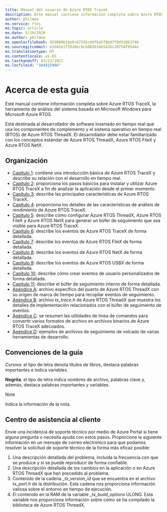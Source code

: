 ```yaml
---
title: Manual del usuario de Azure RTOS TraceX
description: Este manual contiene información completa sobre Azure RTOS TraceX, la herramienta de análisis del sistema basada en Microsoft Windows de Microsoft.
author: philmea
ms.service: rtos
ms.topic: article
ms.date: 5/19/2020
ms.author: philmea
ms.openlocfilehash: 92d886b19a0c67292cd4f6a5f8bd7f9d3106374b
ms.sourcegitcommit: e3d42e1f2920ec9cb002634b542bc20754f9544e
ms.translationtype: HT
ms.contentlocale: es-ES
ms.lasthandoff: 03/22/2021
ms.locfileid: "104815966"
---
```

# <a name="about-this-guide"></a>Acerca de esta guía

Este manual contiene información completa sobre Azure RTOS TraceX, la herramienta de análisis del sistema basada en Microsoft Windows para Microsoft Azure RTOS.

Está destinada al desarrollador de software insertado en tiempo real que usa los componentes de complemento y el sistema operativo en tiempo real (RTOS) de Azure RTOS ThreadX. El desarrollador debe estar familiarizado con los conceptos estándar de Azure RTOS ThreadX, Azure RTOS FileX y Azure RTOS NetX.

## <a name="organization"></a>Organización

- [Capítulo 1](chapter1.md): contiene una introducción básica de Azure RTOS TraceX y describe su relación con el desarrollo en tiempo real.
- [Capítulo 2](chapter2.md): proporciona los pasos básicos para instalar y utilizar Azure RTOS TraceX a fin de analizar la aplicación desde el primer momento.
- [Capítulo 3](chapter3.md): describe las principales características de Azure RTOS TraceX.
- [Capítulo 4](chapter4.md): proporciona los detalles de las características de análisis de rendimiento de Azure RTOS TraceX.
- [Capítulo 5](chapter5.md): describe cómo configurar Azure RTOS ThreadX, Azure RTOS FileX y Azure RTOS NetX para generar un búfer de seguimiento que sea visible para Azure RTOS TraceX.
- [Capítulo 6](chapter6.md): describe los eventos de Azure RTOS TraceX de forma detallada.
- [Capítulo 7](chapter7.md): describe los eventos de Azure RTOS FileX de forma detallada.
- [Capítulo 8](chapter8.md): describe los eventos de Azure RTOS NetX de forma detallada.
- [Capítulo 9](chapter9.md): describe los eventos de Azure RTOS USBX de forma detallada.
- [Capítulo 10](chapter10.md): describe cómo crear eventos de usuario personalizados de forma detallada.
- [Capítulo 11](chapter11.md): describe el búfer de seguimiento interno de forma detallada.
- [Apéndice A](appendix-a.md): archivo específico del puerto de Azure RTOS ThreadX con su origen de marca de tiempo para recopilar eventos de seguimiento.
- [Apéndice B](appendix-b.md): archivo *tx_trace.h* de Azure RTOS ThreadX que muestra los detalles de implementación relacionados con el búfer de seguimiento de eventos.
- [Apéndice C](appendix-c.md): se resumen las utilidades de línea de comandos para convertir varios formatos de archivo en archivos binarios de Azure RTOS TraceX adecuados.
- [Apéndice D](appendix-d.md): ejemplos de archivos de seguimiento de volcado de varias herramientas de desarrollo.

## <a name="guide-conventions"></a>Convenciones de la guía

*Cursiva*: el tipo de letra denota títulos de libros, destaca palabras importantes e indica variables.

**Negrita**: el tipo de letra indica nombres de archivo, palabras clave y, además, destaca palabras importantes y variables.

> [!NOTE]
> Indica la información de la nota.

## <a name="customer-support-center"></a>Centro de asistencia al cliente

Envíe una incidencia de soporte técnico por medio de Azure Portal si tiene alguna pregunta o necesita ayuda con estos pasos. Proporcione la siguiente información en un mensaje de correo electrónico para que podamos resolver la solicitud de soporte técnico de la forma más eficaz posible:

1. Una descripción detallada del problema, incluida la frecuencia con que se produce y si se puede reproducir de forma confiable.
2. Una descripción detallada de los cambios en la aplicación o en Azure RTOS ThreadX que han precedido al problema.
3. Contenido de la cadena *_tx_version_id* que se encuentra en el archivo *tx_port.h* de la distribución. Esta cadena nos proporciona información valiosa sobre el entorno en tiempo de ejecución.
4. El contenido en la RAM de la variable *_tx_build_options* ULONG. Esta variable nos proporciona información sobre cómo se ha compilado la biblioteca de Azure RTOS ThreadX.
